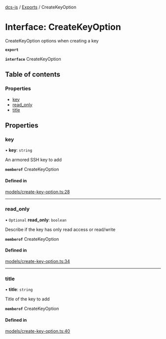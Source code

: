 [dcs-js](../README.md) / [Exports](../modules.md) / CreateKeyOption

# Interface: CreateKeyOption

CreateKeyOption options when creating a key

**`export`**

**`interface`** CreateKeyOption

## Table of contents

### Properties

- [key](CreateKeyOption.md#key)
- [read\_only](CreateKeyOption.md#read_only)
- [title](CreateKeyOption.md#title)

## Properties

### <a id="key" name="key"></a> key

• **key**: `string`

An armored SSH key to add

**`memberof`** CreateKeyOption

#### Defined in

[models/create-key-option.ts:28](https://github.com/unfoldingWord/dcs-js/blob/b29eb7a/models/create-key-option.ts#L28)

___

### <a id="read_only" name="read_only"></a> read\_only

• `Optional` **read\_only**: `boolean`

Describe if the key has only read access or read/write

**`memberof`** CreateKeyOption

#### Defined in

[models/create-key-option.ts:34](https://github.com/unfoldingWord/dcs-js/blob/b29eb7a/models/create-key-option.ts#L34)

___

### <a id="title" name="title"></a> title

• **title**: `string`

Title of the key to add

**`memberof`** CreateKeyOption

#### Defined in

[models/create-key-option.ts:40](https://github.com/unfoldingWord/dcs-js/blob/b29eb7a/models/create-key-option.ts#L40)
